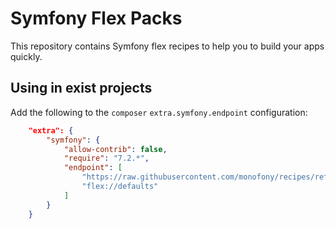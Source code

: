 # Symfony Flex Packs

This repository contains Symfony flex recipes to help you to build your apps quickly.

## Using in exist projects

Add the following to the `composer` `extra.symfony.endpoint` configuration:

```json
    "extra": {
        "symfony": {
            "allow-contrib": false,
            "require": "7.2.*",
            "endpoint": [
                "https://raw.githubusercontent.com/monofony/recipes/refs/heads/flex/main/index.json",
                "flex://defaults"
            ]
        }
    }
```
